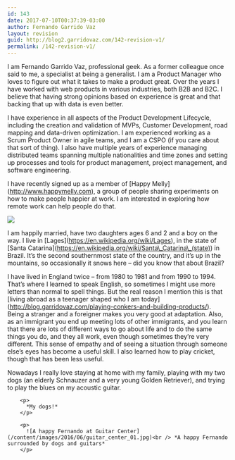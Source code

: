 ```yaml
---
id: 143
date: 2017-07-10T00:37:39-03:00
author: Fernando Garrido Vaz
layout: revision
guid: http://blog2.garridovaz.com/142-revision-v1/
permalink: /142-revision-v1/
---
```

I am Fernando Garrido Vaz, professional geek. As a former colleague once said to me, a specialist at being a generalist. I am a Product Manager who loves to figure out what it takes to make a product great. Over the years I have worked with web products in various industries, both B2B and B2C. I believe that having strong opinions based on experience is great and that backing that up with data is even better. 

I have experience in all aspects of the Product Development Lifecycle, including the creation and validation of MVPs, Customer Development, road mapping and data-driven optimization. I am experienced working as a Scrum Product Owner in agile teams, and I am a CSPO (if you care about that sort of thing). I also have multiple years of experience managing distributed teams spanning multiple nationalities and time zones and setting up processes and tools for product management, project management, and software engineering. 

I have recently signed up as a member of \[Happy Melly\](http://www.happymelly.com), a group of people sharing experiments on how to make people happier at work. I am interested in exploring how remote work can help people do that.

<a href="http://happymelly.com/members#228" target="_blank"><img src="http://bit.ly/hm_badge_gray" /></a>

I am happily married, have two daughters ages 6 and 2 and a boy on the way. I live in \[Lages\](https://en.wikipedia.org/wiki/Lages), in the state of \[Santa Catarina\](https://en.wikipedia.org/wiki/Santa\_Catarina\_(state)) in Brazil. It&#8217;s the second southernmost state of the country, and it&#8217;s up in the mountains, so occasionally it snows here &#8211; did you know that about Brazil?

I have lived in England twice &#8211; from 1980 to 1981 and from 1990 to 1994. That&#8217;s where I learned to speak English, so sometimes I might use more letters than normal to spell things. But the real reason I mention this is that \[living abroad as a teenager shaped who I am today\](http://blog.garridovaz.com/playing-conkers-and-building-products/). Being a stranger and a foreigner makes you very good at adaptation. Also, as an immigrant you end up meeting lots of other immigrants, and you learn that there are lots of different ways to go about life and to do the same things you do, and they all work, even though sometimes they&#8217;re very different. This sense of empathy and of seeing a situation through someone else&#8217;s eyes has become a useful skill. I also learned how to play cricket, though that has been less useful.

Nowadays I really love staying at home with my family, playing with my two dogs (an elderly Schnauzer and a very young Golden Retriever), and trying to play the blues on my acoustic guitar. 

<div id="fb-root">
</div>



<div class="fb-video" data-allowfullscreen="1" data-href="/garridovaz/videos/vb.579486527/10153816895296528/?type=3">
  <div class="fb-xfbml-parse-ignore">
    <blockquote cite="https://www.facebook.com/garridovaz/videos/10153816895296528/">
      <p>
        <a href="https://www.facebook.com/garridovaz/videos/10153816895296528/"></a></div> </div> 
        
        <p>
          *My dogs!*
        </p>
        
        <p>
          ![A happy Fernando at Guitar Center](/content/images/2016/06/guitar_center_01.jpg)<br /> *A happy Fernando surrounded by dogs and guitars*
        </p>
